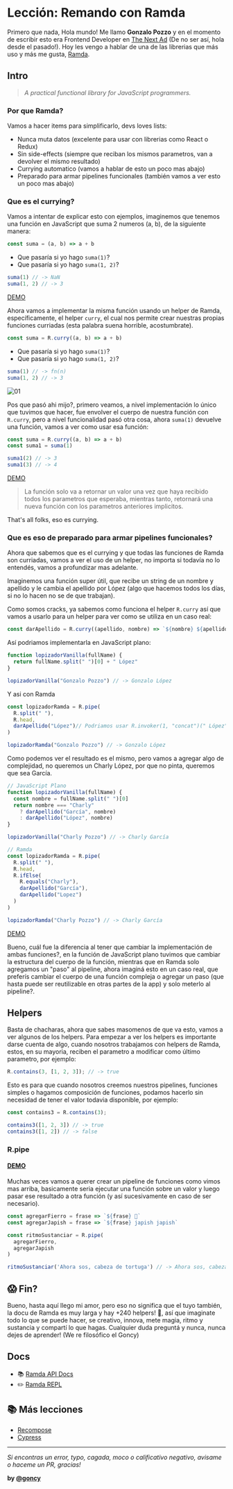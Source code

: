 # Lección: Remando con Ramda
Primero que nada, Hola mundo!
Me llamo **Gonzalo Pozzo** y en el momento de escribir esto era Frontend Developer en [The Next Ad](https://www.thenextad.com/) (De no ser así, hola desde el pasado!).
Hoy les vengo a hablar de una de las librerias que más uso y más me gusta, [Ramda](http://ramdajs.com/).

## Intro
> _A practical functional library for JavaScript programmers._

### Por que Ramda?
Vamos a hacer items para simplificarlo, devs loves lists:
* Nunca muta datos (excelente para usar con librerias como React o Redux)
* Sin side-effects (siempre que reciban los mismos parametros, van a devolver el mismo resultado)
* Currying automatico (vamos a hablar de esto un poco mas abajo)
* Preparado para armar pipelines funcionales (también vamos a ver esto un poco mas abajo)

### Que es el currying?
Vamos a intentar de explicar esto con ejemplos, imaginemos que tenemos una función en JavaScript que suma 2 numeros (a, b), de la siguiente manera:

```javascript
const suma = (a, b) => a + b
```

* Que pasaría si yo hago `suma(1)`?
* Que pasaría si yo hago `suma(1, 2)`?

```javascript
suma(1) // -> NaN
suma(1, 2) // -> 3
```

[DEMO](http://bit.ly/2GG1HMZ)

Ahora vamos a implementar la misma función usando un helper de Ramda, específicamente, el helper `curry`, el cual nos permite crear nuestras propias funciones curriadas (esta palabra suena horrible, acostumbrate).

```javascript
const suma = R.curry((a, b) => a + b)
```

* Que pasaría si yo hago `suma(1)`?
* Que pasaría si yo hago `suma(1, 2)`?

```javascript
suma(1) // -> fn(n)
suma(1, 2) // -> 3
```

![01](./assets/baiabaia.jpg)

Pos que pasó ahi mijo?, primero veamos, a nivel implementación lo único que tuvimos que hacer, fue envolver el cuerpo de nuestra función con `R.curry`, pero a nivel funcionalidad pasó otra cosa, ahora `suma(1)` devuelve una función, vamos a ver como usar esa función:

```javascript
const suma = R.curry((a, b) => a + b)
const suma1 = suma(1)

suma1(2) // -> 3
suma1(3) // -> 4
```

[DEMO](http://bit.ly/2EPAriv)

> La función solo va a retornar un valor una vez que haya recibido todos los parametros que esperaba, mientras tanto, retornará una nueva función con los parametros anteriores implicitos.

That's all folks, eso es currying.

### Que es eso de preparado para armar pipelines funcionales?
Ahora que sabemos que es el currying y que todas las funciones de Ramda son curriadas, vamos a ver el uso de un helper, no importa si todavía no lo entendés, vamos a profundizar mas adelante.

Imaginemos una función super útil, que recibe un string de un nombre y apellido y le cambia el apellido por López (algo que hacemos todos los días, si no lo hacen no se de que trabajan).

Como somos cracks, ya sabemos como funciona el helper `R.curry` así que vamos a usarlo para un helper para ver como se utiliza en un caso real:

```javascript
const darApellido = R.curry((apellido, nombre) => `${nombre} ${apellido}`)
```

Así podriamos implementarla en JavaScript plano:

```javascript
function lopizadorVanilla(fullName) {
  return fullName.split(" ")[0] + " López"
}

lopizadorVanilla("Gonzalo Pozzo") // -> Gonzalo López
```

Y asi con Ramda

```javascript
const lopizadorRamda = R.pipe(
  R.split(" "),
  R.head,
  darApellido("López")// Podriamos usar R.invoker(1, "concat")(" López") pero let's keep it simple
)

lopizadorRamda("Gonzalo Pozzo") // -> Gonzalo López
```

Como podemos ver el resultado es el mismo, pero vamos a agregar algo de complejidad, no queremos un Charly López, por que no pinta, queremos que sea García.

```javascript
// JavaScript Plano
function lopizadorVanilla(fullName) {
  const nombre = fullName.split(" ")[0]
  return nombre === "Charly"
    ? darApellido("García", nombre)
    : darApellido("López", nombre)
}

lopizadorVanilla("Charly Pozzo") // -> Charly García
```

```javascript
// Ramda
const lopizadorRamda = R.pipe(
  R.split(" "),
  R.head,
  R.ifElse(
    R.equals("Charly"),
    darApellido("García"),
    darApellido("Lopez")
  )
)

lopizadorRamda("Charly Pozzo") // -> Charly García
```

[DEMO](http://bit.ly/2sSY7wI)

Bueno, cuál fue la diferencia al tener que cambiar la implementación de ambas funciones?, en la función de JavaScript plano tuvimos que cambiar la estructura del cuerpo de la función, mientras que en Ramda solo agregamos un "paso" al pipeline, ahora imaginá esto en un caso real, que preferís cambiar el cuerpo de una función compleja o agregar un paso (que hasta puede ser reutilizable en otras partes de la app) y solo meterlo al pipeline?.

## Helpers
Basta de chacharas, ahora que sabes masomenos de que va esto, vamos a ver algunos de los helpers. Para empezar a ver los helpers es importante darse cuenta de algo, cuando nosotros trabajamos con helpers de Ramda, estos, en su mayoria, reciben el parametro a modificar como último parametro, por ejemplo:

```javascript
R.contains(3, [1, 2, 3]); // -> true
```

Esto es para que cuando nosotros creemos nuestros pipelines, funciones simples o hagamos composición de funciones, podamos hacerlo sin necesidad de tener el valor todavia disponible, por ejemplo:

```javascript
const contains3 = R.contains(3);

contains3([1, 2, 3]) // -> true
contains3([1, 2]) // -> false
```

### R.pipe
#### [DEMO](http://bit.ly/2CEUIBt)
Muchas veces vamos a querer crear un pipeline de funciones como vimos mas arriba, basicamente seria ejecutar una función sobre un valor y luego pasar ese resultado a otra función (y así sucesivamente en caso de ser necesario).

```javascript
const agregarFierro = frase => `${frase} 🔫`
const agregarJapish = frase => `${frase} japish japish`

const ritmoSustanciar = R.pipe(
  agregarFierro,
  agregarJapish
)

ritmoSustanciar('Ahora sos, cabeza de tortuga') // -> Ahora sos, cabeza de tortuga 🔫 japish japish
```

## 😱 Fin?
Bueno, hasta aquí llego mi amor, pero eso no significa que el tuyo también, la docu de Ramda es muy larga y hay +240 helpers! 🤯, así que imaginate todo lo que se puede hacer, se creativo, innova, mete magia, ritmo y sustancia y compartí lo que hagas. Cualquier duda preguntá y nunca, nunca dejes de aprender! (We re filosófico el Goncy)

## Docs
* 📚 [Ramda API Docs](http://ramdajs.com/docs/)
* ✏️ [Ramda REPL](http://ramdajs.com/repl?v=0.25.0)

## 📚 Más lecciones
* [Recompose](https://github.com/goncy/recompose-lesson)
* [Cypress](https://github.com/goncy/cypress-lesson)
---
*Si encontras un error, typo, cagada, moco o calificativo negativo, avisame o haceme un PR, gracias!*

**by [@goncy](http://github.com/goncy)**